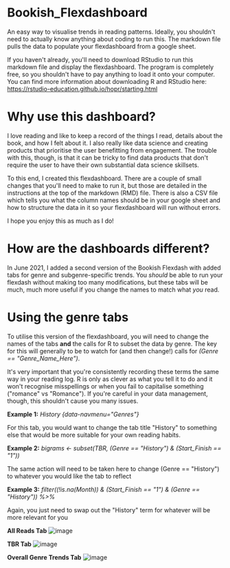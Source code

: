 # Bookish_Flexdashboard
An easy way to visualise trends in reading patterns. Ideally, you shouldn't need to actually know anything about coding to run this. The markdown file pulls the data to populate your flexdashboard from a google sheet. 

If you haven't already, you'll need to download RStudio to run this markdown file and display the flexdashboard. The program is completely free, so you shouldn't have to pay anything to load it onto your computer. You can find more information about downloading R and RStudio here: https://rstudio-education.github.io/hopr/starting.html


# Why use this dashboard?
I love reading and like to keep a record of the things I read, details about the book, and how I felt about it. I also really like data science and creating products that prioritise the user benefitting from engagement. The trouble with this, though, is that it can be tricky to find data products that don't require the user to have their own substantial data science skillsets. 

To this end, I created this flexdashboard. There are a couple of small changes that you'll need to make to run it, but those are detailed in the instructions at the top of the markdown (RMD) file. There is also a CSV file which tells you what the column names should be in your google sheet and how to structure the data in it so your flexdashboard will run without errors. 

I hope you enjoy this as much as I do! 

# How are the dashboards different?
In June 2021, I added a second version of the Bookish Flexdash with added tabs for genre and subgenre-specific trends. You *should* be able to run your flexdash without making too many modifications, but these tabs will be much, much more useful if you change the names to match what *you* read.

# Using the genre tabs
To utilise this version of the flexdashboard, you will need to change the names of the tabs **and** the calls for R to subset the data by genre. The key for this will generally to be to watch for (and then change!) calls for *(Genre == "Genre_Name_Here")*. 

It's very important that you're consistently recording these terms the same way in your reading log.  R is only as clever as what you tell it to do and it won't recognise misspellings or when you fail to capitalise something ("romance" vs "Romance"). If you're careful in your data management, though, this shouldn't cause you many issues. 

**Example 1:**
*History {data-navmenu="Genres"}*

For this tab, you would want to change the tab title "History" to something else that would be more suitable for your own reading habits. 

**Example 2:**
*bigrams <- subset(TBR, (Genre == "History") & (Start_Finish == "1"))*

The same action will need to be taken here to change (Genre == "History") to whatever you would like the tab to reflect

**Example 3:**
*filter((!is.na(Month)) & (Start_Finish == "1") & (Genre == "History")) %>%*

Again, you just need to swap out the "History" term for whatever will be more relevant for you


**All Reads Tab**
![image](https://user-images.githubusercontent.com/60521652/129488423-e4a2190a-8f05-444a-901b-83b62f65c1a8.png)

**TBR Tab**
![image](https://user-images.githubusercontent.com/60521652/129488461-40f5d846-1438-48ea-a35e-d2fdeb9533eb.png)

**Overall Genre Trends Tab**
![image](https://user-images.githubusercontent.com/60521652/129488438-7c607115-f62a-41b1-8bd6-aecdd59cd999.png)

